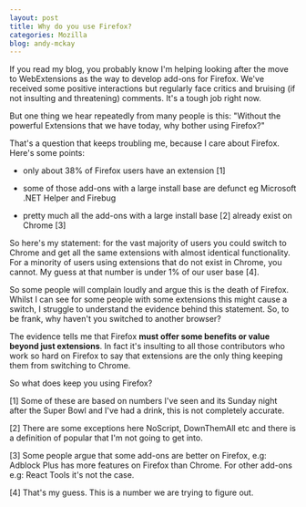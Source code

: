 ```yaml
---
layout: post
title: Why do you use Firefox?
categories: Mozilla
blog: andy-mckay
---
```


If you read my blog, you probably know I'm helping looking after the move to WebExtensions as the way to develop add-ons for Firefox. We've received some positive interactions but regularly face critics and bruising (if not insulting and threatening) comments. It's a tough job right now.

But one thing we hear repeatedly from many people is this: "Without the powerful Extensions that we have today, why bother using Firefox?"

That's a question that keeps troubling me, because I care about Firefox. Here's some points:

* only about 38% of Firefox users have an extension [1]

* some of those add-ons with a large install base are defunct eg Microsoft .NET Helper and Firebug

* pretty much all the add-ons with a large install base [2] already exist on Chrome [3]

So here's my statement: for the vast majority of users you could switch to Chrome and get all the same extensions with almost identical functionality. For a minority of users using extensions that do not exist in Chrome, you cannot. My guess at that number is under 1% of our user base [4].

So some people will complain loudly and argue this is the death of Firefox. Whilst I can see for some people with some extensions this might cause a switch, I struggle to understand the evidence behind this statement. So, to be frank, why haven't you switched to another browser?

The evidence tells me that Firefox **must offer some benefits or value beyond just extensions**. In fact it's insulting to all those contributors who work so hard on Firefox to say that extensions are the only thing keeping them from switching to Chrome.

So what does keep you using Firefox?

[1] Some of these are based on numbers I've seen and its Sunday night after the Super Bowl and I've had a drink, this is not completely accurate.

[2] There are some exceptions here NoScript, DownThemAll etc and there is a definition of popular that I'm not going to get into.

[3] Some people argue that some add-ons are better on Firefox, e.g: Adblock Plus has more features on Firefox than Chrome. For other add-ons e.g: React Tools it's not the case.

[4] That's my guess. This is a number we are trying to figure out.
